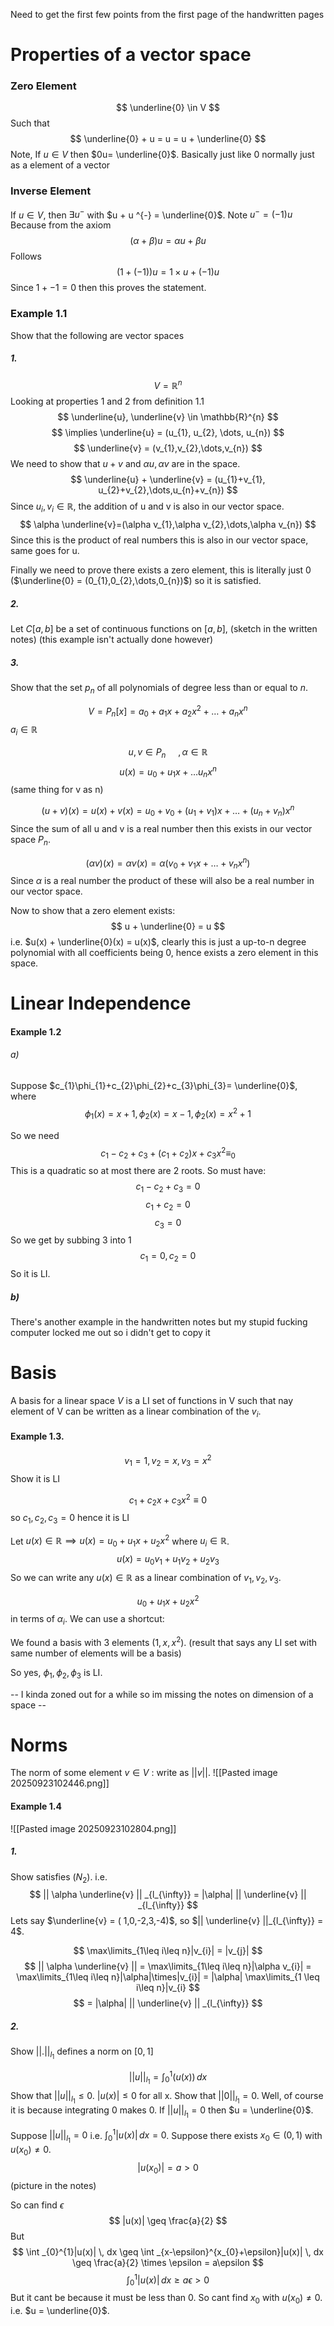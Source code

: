 
Need to get the first few points from the first page of the handwritten pages

# Properties of a vector space
### Zero Element

$$
\underline{0} \in V
$$
Such that $$
\underline{0} + u = u = u + \underline{0}
$$
Note, If $u \in V$ then $0u= \underline{0}$. Basically just like 0 normally just as a element of a vector

### Inverse Element

If $u \in V$, then $\exists u^{-}$ with $u + u ^{-} = \underline{0}$.
Note $u^{-} = (-1)u$ Because from the axiom $$
(\alpha + \beta)u = \alpha u + \beta u
$$
Follows
$$
(1 +(-1))u= 1\times u + (-1)u
$$
Since $1 + -1 = 0$ then this proves the statement.

### Example 1.1

Show that the following are vector spaces

##### 1.

$$
V = \mathbb{R}^{n}
$$
Looking at properties 1 and 2 from definition 1.1 
$$
\underline{u}, \underline{v} \in \mathbb{R}^{n}
$$
$$
\implies \underline{u} = (u_{1}, u_{2}, \dots, u_{n})
$$
$$
\underline{v} = (v_{1},v_{2},\dots,v_{n})
$$
We need to show that $u + v$ and $\alpha u, \alpha v$ are in the space.
$$
\underline{u} + \underline{v} = (u_{1}+v_{1}, u_{2}+v_{2},\dots,u_{n}+v_{n})
$$
Since $u_{i},v_{i} \in \mathbb{R}$, the addition of u and v is also in our vector space.
$$
\alpha \underline{v}=(\alpha v_{1},\alpha v_{2},\dots,\alpha v_{n})
$$
Since this is the product of real numbers this is also in our vector space, same goes for u.

Finally we need to prove there exists a zero element, this is literally just 0 ($\underline{0} = (0_{1},0_{2},\dots,0_{n})$) so it is satisfied.
##### 2.
Let $C[a,b]$ be a set of continuous functions on $[a,b]$, (sketch in the written notes) (this example isn't actually done however)

##### 3.
Show that the set $p_{n}$ of all polynomials of degree less than or equal to $n$.

$$
V = P_{n}[x] = {a_{0} + a_{1}x + a_{2}x^{2} +\dots + a_{n}x^{n}}
$$
$a_{i} \in \mathbb{R}$

$$
u,v \in P_{n} \ \ \ \ \ , \alpha \in \mathbb{R}
$$
$$
u(x) = u_{0} + u_{1}x +\dots u_{n}x^{n}
$$
(same thing for v as n)

$$
(u + v)(x) = u(x) + v(x) = u_{0} + v_{0} + (u_{1}+v_{1})x + \dots + (u_{n}+v_{n})x^{n}
$$
Since the sum of all u and v is a real number then this exists in our vector space $P_{n}$.

$$
(\alpha v)(x) = \alpha v(x) = \alpha (v_{0} + v_{1}x +\dots + v_{n}x^{n})
$$
Since $\alpha$ is a real number the product of these will also be a real number in our vector space.

Now to show that a zero element exists:
$$
u + \underline{0} = u
$$
i.e. $u(x) + \underline{0}(x) = u(x)$, clearly this is just a up-to-n degree polynomial with all coefficients being 0, hence exists a zero element in this space.

# Linear Independence

#### Example 1.2
###### a)
Suppose $c_{1}\phi_{1}+c_{2}\phi_{2}+c_{3}\phi_{3}= \underline{0}$, where
 $$
\phi_{1}(x) = x + 1, \phi_{2}(x) = x - 1, \phi_{2}(x)=x^{2}+1
$$

So we need 
$$
c_{1} -c_{2} + c_{3} + (c_{1}+c_{2})x + c_{3}x^{2} \equiv_{0}
$$
This is a quadratic so at most there are 2 roots.
So must have:
$$
c_{1} - c_{2} + c_{3} =0
$$
$$
c_{1}+c_{2} =0
$$
$$
c_{3} = 0
$$
So we get by subbing 3 into 1 
$$
c_{1}=0, c_{2} =0
$$
So it is LI.
##### b)

There's another example in the handwritten notes but my stupid fucking computer locked me out so i didn't get to copy it

# Basis

A basis for a linear space $V$ is a LI set of functions in V such that nay element of V can be written as a linear combination of the $v_{i}$.

#### Example 1.3.

$$
v_{1} = 1, v_{2} = x, v_{3} = x^{2}
$$
Show it is LI

$$
c_{1} + c_{2}x + c_{3}x^{2} \equiv 0 
$$
so $c_{1},c_{2},c_{3} = 0$ hence it is LI

Let $u(x) \in \mathbb{R} \implies u(x)=u_{0}+u_{1}x +u_{2}x^{2}$ where $u_{i} \in \mathbb{R}$.
$$
u(x) = u_{0}v_{1} + u_{1}v_{2} + u_{2}v_{3}
$$
So we can write any $u(x) \in \mathbb{R}$ as a linear combination of $v_{1},v_{2},v_{3}$.

$$
u_{0} + u_{1}x + u_{2}x^{2}
$$
in terms of $\alpha_{i}$. We can use a shortcut:

We found a basis with 3 elements $(1,x,x^{2})$. (result that says any LI set with same number of elements will be a basis)

So yes, ${\phi_{1},\phi_{2},\phi_{3}}$ is LI.


-- I kinda zoned out for a while so im missing the notes on dimension of a space --

# Norms

The norm of some element $v \in V$ : write as $|| v ||$.
![[Pasted image 20250923102446.png]]

#### Example 1.4
![[Pasted image 20250923102804.png]]
##### 1.
Show satisfies $(N_{2})$. i.e. $$
|| \alpha \underline{v} || _{l_{\infty}} = |\alpha| || \underline{v} || _{l_{\infty}}
$$
Lets say $\underline{v} = ( 1,0,-2,3,-4)$, so $|| \underline{v} ||_{l_{\infty}} = 4$.

$$
\max\limits_{1\leq i\leq n}|v_{i}| = |v_{j}|
$$
$$
|| \alpha \underline{v} || = \max\limits_{1\leq i\leq n}|\alpha v_{i}| = \max\limits_{1\leq i\leq n}|\alpha|\times|v_{i}| = |\alpha| \max\limits_{1 \leq i\leq n}|v_{i}
$$
$$
= |\alpha| || \underline{v} || _{l_{\infty}}
$$
##### 2.
Show $|| . ||_{l_{1}}$ defines a norm on $[0,1]$

$$
|| u || _{l_{1}} = \int _{0}^{1}  (u(x))\, dx
$$
Show that $|| u ||_{l_{1}} \leq 0$. $|u(x)| \leq 0$ for all x.
Show that $|| 0 ||_{l_{1}} = 0$. Well, of course it is because integrating 0 makes 0.
If $|| u ||_{l_{1}} =0$ then $u = \underline{0}$.

Suppose $|| u ||_{l_{1}} =0$ i.e. $\int _{0}^{1}|u(x)| \, dx = 0$. Suppose there exists $x_{0} \in (0,1)$ with $u(x_{0}) \neq 0$.
$$
|u(x_{0})| = a > 0
$$
(picture in the notes)

So can find $\epsilon$ $$
|u(x)| \geq \frac{a}{2}
$$
But $$
\int _{0}^{1}|u(x)| \, dx \geq \int _{x-\epsilon}^{x_{0}+\epsilon}|u(x)| \, dx  \geq \frac{a}{2} \times \epsilon = a\epsilon
$$
$$
\int _{0}^{1}|u(x)| \, dx \geq a\epsilon > 0
$$
But it cant be because it must be less than 0. So cant find $x_{0}$ with $u(x_{0})\neq 0$. i.e. $u = \underline{0}$.